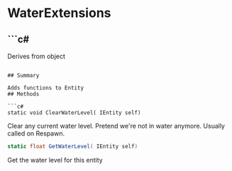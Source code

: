 # WaterExtensions

## ```c#
Derives from object
```

## Summary

Adds functions to Entity
## Methods

```c#
static void ClearWaterLevel( IEntity self) 
```
Clear any current water level. Pretend we're not in water anymore.
Usually called on Respawn.
```c#
static float GetWaterLevel( IEntity self) 
```
Get the water level for this entity
